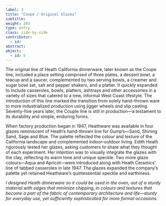 ```yaml
---
label: 3
title: "Coupe / Original Glazes"
subtitle:
weight: 203
type: entry
class: side-by-side
contributor:
  - id:
abstract:
object:
  - id: 5
---
```

The original line of Heath California dinnerware, later known as the Coupe line, included a place setting comprised of three plates, a dessert bowl, a teacup and a saucer, complemented by two serving bowls, a creamer and sugar bowl set, salt and pepper shakers, and a platter. It quickly expanded to include casseroles, bowls, platters, ashtrays and other accessories in a variety of sizes that catered to a new, informal West Coast lifestyle. The introduction of this line marked the transition from solely hand-thrown ware to more industrialized production using jigger wheels and slip casting. Seventy-five years later, the Couple line is still in production—a testament to its durability and simple, enduring forms.

When factory production began in 1947, Heathware was available in four glazes reminiscent of Heath’s hand-thrown line for Gump’s—Sand, Shining Sand, Sage and Blue. The palette reflected the colour and texture of the California landscape and complemented indoor-outdoor living. Edith Heath rigorously tested her glazes, asking customers to share what they thought of each experiment. Her intention was to visually integrate the glazes with the clay, reflecting its warm tone and unique speckle. Two more glaze colours—Aqua and Apricot—were introduced along with Heath Ceramics’ line of tabbed casseroles in late 1947. The glazes expanded the company’s palette yet retained Heathware’s quintessential speckle and earthiness.

*I designed Heath dinnerware so it could be used in the oven, out of a sturdy material with edges that minimize chipping, in colours and textures that become a part of the fabric of contemporary architecture and life—sturdy for everyday use, yet sufficiently sophisticated for more formal occasions.*
